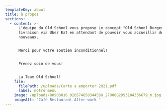 ```yaml
---
templateKey: about
title: à propos
sections:
  - content: >-
      L'équipe du Old School vous propose Le concept "Old School Burger" en
      livraison via Uber Eat en attendant de pouvoir vous accueillir de
      nouveaux.


      Merci pour votre soutien inconditionnel!


      Prenez soin de vous!


      La Team Old School!
    file:
      filePath: /uploads/Carte a emporter 2021.pdf
      label: notre menu
    image: /uploads/80903016_920574658344598_2700882993184336679_n.jpg
    imageAlt: 'Café Restaurant After-work '
---
```


